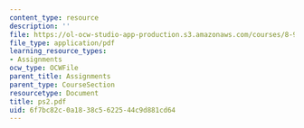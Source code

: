 ```yaml
---
content_type: resource
description: ''
file: https://ol-ocw-studio-app-production.s3.amazonaws.com/courses/8-942-cosmology-fall-2001/6f7bc82c0a1838c5622544c9d881cd64_ps2.pdf
file_type: application/pdf
learning_resource_types:
- Assignments
ocw_type: OCWFile
parent_title: Assignments
parent_type: CourseSection
resourcetype: Document
title: ps2.pdf
uid: 6f7bc82c-0a18-38c5-6225-44c9d881cd64
---
```


